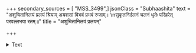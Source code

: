 +++
secondary_sources = [ "MSS_3499",]
jsonClass = "Subhaashita"
text = "अशुचितानिलयं प्रलयं श्रियाम् अयशसां विभवं प्रभवं रुजाम्।  \nसुकृतनिर्दलनं चलनं धृतेः परिहरेत् परवल्लभया रतम्॥"
title = "अशुचितानिलयं प्रलयम्"

+++

<details><summary>Text</summary>

अशुचितानिलयं प्रलयं श्रियाम् अयशसां विभवं प्रभवं रुजाम्।  
सुकृतनिर्दलनं चलनं धृतेः परिहरेत् परवल्लभया रतम्॥
</details>
